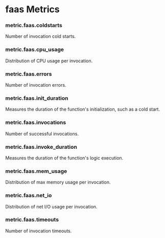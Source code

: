 # faas Metrics
### metric.faas.coldstarts

Number of invocation cold starts.


### metric.faas.cpu_usage

Distribution of CPU usage per invocation.


### metric.faas.errors

Number of invocation errors.


### metric.faas.init_duration

Measures the duration of the function's initialization, such as a cold start.


### metric.faas.invocations

Number of successful invocations.


### metric.faas.invoke_duration

Measures the duration of the function's logic execution.


### metric.faas.mem_usage

Distribution of max memory usage per invocation.


### metric.faas.net_io

Distribution of net I/O usage per invocation.


### metric.faas.timeouts

Number of invocation timeouts.

